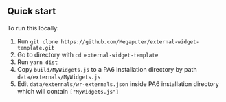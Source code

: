 ## Quick start

To run this locally:

1. Run `git clone https://github.com/Megaputer/external-widget-template.git`
2. Go to directory with `cd external-widget-template`
3. Run `yarn dist`
4. Copy `build/MyWidgets.js` to a PA6 installation directory by path `data/externals/MyWidgets.js`
5. Edit `data/externals/wr-externals.json` inside PA6 installation directory which will contain `["MyWidgets.js"]`
